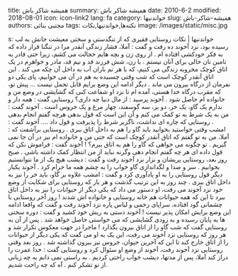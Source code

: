 title: همیشه شاکر باش
summary: همیشه شاکر باش
date: 2010-6-2
modified: 2018-08-01
icon:  icon-link2
lang: fa
category: خواندنیها
slug: همیشه-شاکر-باش
authors: مجتبی بنائی
tags: نکته‌ها,خواندنیها,نکات
image: /images/static/misc.jpg

s: خواندنیها | نکات    روستایی  فقیری  که  از  تنگدستی  و  سختی  معیشت  جانش  به  لب  رسیده  بود،  نزد  آخوند ده رفت و گفت : آملا،  فشار  زندگی  آنقدر  مرا  در  تنگنا  قرار  داده  که  به  فکر  خودکشی  افتاده  ام . از  روی  زن  و  بچه  هایم  خجالت  می  کشم،  زیرا  حتی  قادر  به تامین  نان  خالی  برای  آنان  نیستم . با  زن،  شش  فرزند  قد  و  نیم  قد،  مادر  و  خواهرم در یک  اتاق  کوچک  مخروبه  زندگی  می  کنیم،  که  با  هر  نم  باران  آب  به  داخل آن چکه  می  کند . این  اتاق  آنقدر  کوچک  است  که  شب  وقتی  چسبیده  به  هم  در  آن می  خوابیم،  پای  یکی  دو  نفرمان  از  درگاه  بیرون  می  ماند . دیگر  ادامه  این  وضع برایم  قابل  تحمل  نیست ... پیش  تو،  که  مقرب  درگاه  خدا  هستی،  آمده  ام  تا  نزد او شفاعت کنی  که  گشایشی  در  وضع  من  و  خانواده  ام  حاصل  شود .  آخوند  پرسید :  از مال دنیا  چه  داری؟   روستایی  گفت :  همه دار و ندارم یک  گاو،  یک  خر،  دو  بز،  سه  گوسفند،  چهار  مرغ  و  یک  خروس  است .  آخوند گفت :  من  به یک  شرط  به  تو  کمک  می  کنم  و  آن  این  است  که  قول  بدهی  هرچه  گفتم  انجام  بدهی .  روستایی  که  چاره  ای  نداشت،  ناگزیر  شرط  را  پذیرفت  و  قول  داد ....  آخوند  گفت :  امشب وقتی  خواستید  بخوابید  باید  گاو  را  هم  به  داخل  اتاق  ببری . روستایی  برآشفت  که : آملا،  من  به  تو  گفتم  که  اتاق  آنقدر  کوچک  است  که  حتی  من  و  خانواده ام نیز  در  آن  جا  نمی  گیریم . تو  چگونه  می  خواهی  که  گاو  را  هم  به  اتاق ببرم؟ !  آخوند گفت : فراموش  نکن  که  قول  داده  ای  هر  چه  گفتم  انجام  دهی  وگرنه  نباید  از  من  انتظار  کمک  داشته  باشی .  صبح روز بعد، روستایی  پریشان  و  نزار  نزد  آخوند  رفت  و  گفت : دیشب  هیچ  یک  از  ما  نتوانستیم  بخوابیم . سر و صدا و لگداندازی  گاو  خواب  را  به  چشم  همه  ما  حرام  کرد .  آخوند یکبار  دیگر  قول  روستایی  را  به  او  یادآوری  کرد  و  گفت :  امشب علاوه بر گاو،  باید  خر  را  نیز  به  داخل  اتاق  ببری .  چند  روز  به  این  ترتیب  گذشت  و  هر  بار  که  روستایی  برای  شکایت  از  وضع  خود  نزد  آخوند  می  رفت،  او  دستور  می  داد  که  یکی  دیگر  از  حیوانات  را  نیز  به  داخل  اتاق  ببرد  تا  این  که  همه  حیوانات  هم  خانه روستایی  و  خانواده  اش  شدند ! روز  آخر  روستایی  با  چشمانی  گود  افتاده،  سراپای  زخمی  و  لباس  پاره  نزد  آخوند  رفت  و  گفت  که  واقعا  ادامه  این  وضع  برایش  امکان  پذیر  نیست !  آخوند دستی  به  ریش  خود  کشید  و  گفت : دوره  سختی  ها  به  پایان  رسیده  و  به  زودی  گشایشی  که  می  خواستی  حاصل  خواهد  شد . پس  از  آن  به  روستایی  گفت  که  شب  گاو  را  از  اتاق  بیرون  بگذارد !  ماجرا در جهت معکوس  تکرار  شد  و  هر  روز  که  روستایی  نزد  آخوند  می  رفت،  این  یک  به  او  می  گفت  که  یکی  دیگر  از  حیوانات  را  از  اتاق  خارج  کند  تا  این  که  آخرین  حیوان،  خروس  نیز  بیرون  گذاشته  شد .  روز بعد وقتی  روستایی  نزد  آخوند  رفت،  آخوند  از  وضع  او  سئوال کرد  و  روستایی  گفت : خدا  عمرت  را  دراز  کند  آملا،  پس  از  مدتها،  دیشب  خواب راحتی  کردیم . به  راستی  نمی  دانم  به  چه  زبانی  از  تو  تشکر  کنم . آه  که  چه  راحت شدیم.